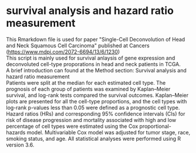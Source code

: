 # survival analysis and hazard ratio measurement 
This Rmarkdown file is used for paper "Single-Cell Deconvolution of Head and Neck Squamous Cell Carcinoma" published at Cancers (https://www.mdpi.com/2072-6694/13/6/1230)  
This script is mainly used for survival anlaysis of gene expression and deconvoluted cell-type proporations in head and neck patients in TCGA.   
A brief introduction can found at the Method section: Survival analysis and hazard ratio measurement  
Patients were split at the median for each estimated cell type. The prognosis of each group of patients was examined by Kaplan–Meier survival, and log-rank tests compared the survival outcomes. Kaplan–Meier plots are presented for all the cell-type proportions, and the cell types with log-rank p-values less than 0.05 were defined as a prognostic cell type. Hazard ratios (HRs) and corresponding 95% confidence intervals (CIs) for risk of disease progression and mortality associated with high and low percentage of cell types were estimated using the Cox proportional-hazards model. Multivariable Cox model was adjusted for tumor stage, race, smoking status, and age. All statistical analyses were performed using R version 3.6.
